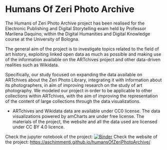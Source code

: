 # Humans Of Zeri Photo Archive
The Humans of Zeri Photo Archive project has been realised for the Electronic Publishing and Digital Storytelling exam held by Professor Marilena Daquino, within the Digital Humanities and Digital Knowledge course at the University of Bologna.

The general aim of the project is to investigate topics related to the field of art history, exploiting linked open data as much as possible and making use of the information available on the ARTchives project and other data-driven realities such as Wikidata.

Specifically, our study focused on expanding the data available on ARTchives about the Zeri Photo Library, integrating it with information about its photographers, in aim of improving research on the study of art photography. We modeled our project in order to be applicable to other collections within ARTchives, with the aim of improving the representation of the content of large collections through the data visualizations.



- ARTchives and Wikidata data are available under CC0 license. The data visualizations powered by amCharts are under free license. The materials of the project, the website and all the data used are licensed under CC BY 4.0 licence.


Check the jupyter notebook of the project: [![Binder](https://mybinder.org/badge_logo.svg)](https://mybinder.org/v2/gh/aschimmenti/humansOfZeriPhotoArchive/HEAD?filepath=humansOfZeriPhotoArchive%2Fjupyter%2Fjupyter_fototeca_zeri.ipynb)
Check the website of the project: https://aschimmenti.github.io/humansOfZeriPhotoArchive/
